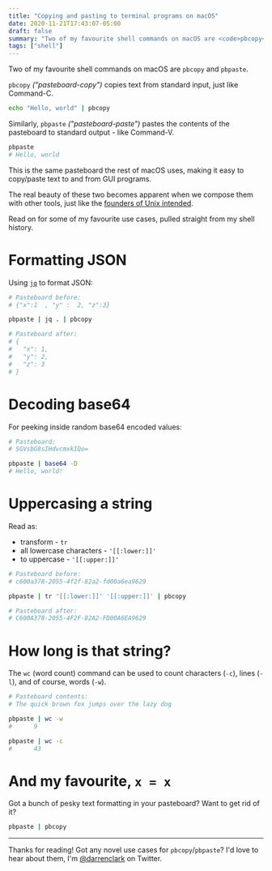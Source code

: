 ```yaml
---
title: "Copying and pasting to terminal programs on macOS"
date: 2020-11-21T17:43:07-05:00
draft: false
summary: "Two of my favourite shell commands on macOS are <code>pbcopy</code> and <code>pbpaste</code>."
tags: ["shell"]
---
```


Two of my favourite shell commands on macOS are `pbcopy` and `pbpaste`.

`pbcopy` *("pasteboard-copy")* copies text from standard input, just like
Command-C.

```sh
echo "Hello, world" | pbcopy
```

Similarly, `pbpaste` *("pasteboard-paste")* pastes the contents of the
pasteboard to standard output - like Command-V.

```sh
pbpaste
# Hello, world
```

This is the same pasteboard the rest of macOS uses, making it easy to copy/paste
text to and from GUI programs.

The real beauty of these two becomes apparent when we compose them with other
tools, just like the [founders of Unix intended](https://en.wikipedia.org/wiki/Unix_philosophy).

Read on for some of my favourite use cases, pulled straight from my shell
history.


# Formatting JSON

Using [`jq`](https://stedolan.github.io/jq/) to format JSON:

```sh
# Pasteboard before:
# {"x":1  , "y" :  2, "z":3}

pbpaste | jq . | pbcopy

# Pasteboard after:
# {
#   "x": 1,
#   "y": 2,
#   "z": 3
# }
```

# Decoding base64

For peeking inside random base64 encoded values:

```sh
# Pasteboard:
# SGVsbG8sIHdvcmxkIQo=

pbpaste | base64 -D
# Hello, world!
```

# Uppercasing a string

Read as:

- transform - `tr`
- all lowercase characters - `'[[:lower:]]'`
- to uppercase - `'[[:upper:]]'`

```sh
# Pasteboard before:
# c600a378-2055-4f2f-82a2-fd00a6ea9629

pbpaste | tr '[[:lower:]]' '[[:upper:]]' | pbcopy

# Pasteboard after:
# C600A378-2055-4F2F-82A2-FD00A6EA9629
```

# How long is that string?

The `wc` (word count) command can be used to count characters (`-c`), lines
(`-l`), and of course, words (`-w`).

```sh
# Pasteboard contents:
# The quick brown fox jumps over the lazy dog

pbpaste | wc -w
#      9

pbpaste | wc -c
#      43
```

# And my favourite, `x = x`

Got a bunch of pesky text formatting in your pasteboard? Want to get rid of it?

```sh
pbpaste | pbcopy
```

---

Thanks for reading!  Got any novel use cases for `pbcopy`/`pbpaste`? I'd love to
hear about them, I'm [@darrenclark](https://twitter.com/darrenclark) on Twitter.
